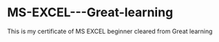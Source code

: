 # MS-EXCEL---Great-learning
This is my certificate of MS EXCEL beginner cleared from Great learning 

